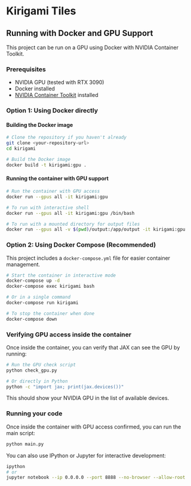 # Kirigami Tiles

## Running with Docker and GPU Support

This project can be run on a GPU using Docker with NVIDIA Container Toolkit.

### Prerequisites

- NVIDIA GPU (tested with RTX 3090)
- Docker installed
- [NVIDIA Container Toolkit](https://github.com/NVIDIA/nvidia-docker) installed

### Option 1: Using Docker directly

#### Building the Docker image

```bash
# Clone the repository if you haven't already
git clone <your-repository-url>
cd kirigami

# Build the Docker image
docker build -t kirigami:gpu .
```

#### Running the container with GPU support

```bash
# Run the container with GPU access
docker run --gpus all -it kirigami:gpu

# To run with interactive shell
docker run --gpus all -it kirigami:gpu /bin/bash

# To run with a mounted directory for output files
docker run --gpus all -v $(pwd)/output:/app/output -it kirigami:gpu
```

### Option 2: Using Docker Compose (Recommended)

This project includes a `docker-compose.yml` file for easier container management.

```bash
# Start the container in interactive mode
docker-compose up -d
docker-compose exec kirigami bash

# Or in a single command
docker-compose run kirigami

# To stop the container when done
docker-compose down
```

### Verifying GPU access inside the container

Once inside the container, you can verify that JAX can see the GPU by running:

```bash
# Run the GPU check script
python check_gpu.py

# Or directly in Python
python -c "import jax; print(jax.devices())"
```

This should show your NVIDIA GPU in the list of available devices.

### Running your code

Once inside the container with GPU access confirmed, you can run the main script:

```bash
python main.py
```

You can also use IPython or Jupyter for interactive development:

```bash
ipython
# or
jupyter notebook --ip 0.0.0.0 --port 8888 --no-browser --allow-root
```

